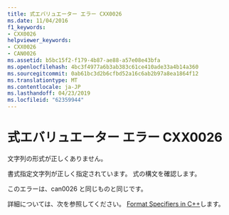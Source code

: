 ```yaml
---
title: 式エバリュエーター エラー CXX0026
ms.date: 11/04/2016
f1_keywords:
- CXX0026
helpviewer_keywords:
- CXX0026
- CAN0026
ms.assetid: b5bc15f2-f179-4b87-ae88-a57e08e43bfa
ms.openlocfilehash: 4bc3f4977a6b3ab383c61ce410ade33a4b14a360
ms.sourcegitcommit: 0ab61bc3d2b6cfbd52a16c6ab2b97a8ea1864f12
ms.translationtype: MT
ms.contentlocale: ja-JP
ms.lasthandoff: 04/23/2019
ms.locfileid: "62359944"
---
```

# <a name="expression-evaluator-error-cxx0026"></a>式エバリュエーター エラー CXX0026

文字列の形式が正しくありません。

書式指定文字列が正しく指定されています。 式の構文を確認します。

このエラーは、can0026 と同じものと同じです。

詳細については、次を参照してください。 [Format Specifiers in C++](/visualstudio/debugger/format-specifiers-in-cpp)します。